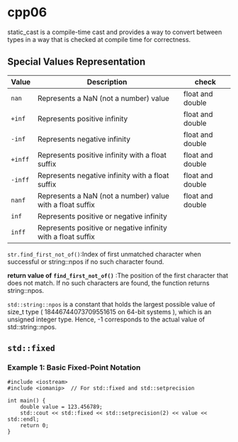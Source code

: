 # cpp06

 static_cast is a compile-time cast and provides a way to 
 convert between types in a way that is checked at compile time for correctness. 
 
## Special Values Representation

| Value  | Description                                         | check |
|--------|-----------------------------------------------------|--------|
| `nan`  | Represents a NaN (not a number) value               | float and double |
| `+inf` | Represents positive infinity                        | float and double |
| `-inf` | Represents negative infinity                        | float and double |
| `+inff`| Represents positive infinity with a float suffix    | float and double |
| `-inff`| Represents negative infinity with a float suffix    | float and double |
| `nanf` | Represents a NaN (not a number) value with a float suffix | float and double |
| `inf`  | Represents positive or negative infinity            | |
| `inff` | Represents positive or negative infinity with a float suffix  |  |


` str.find_first_not_of() `:Index of first unmatched character when successful or string::npos if no such character found.

**return value of** **` find_first_not_of() `** :The position of the first character that does not match.
If no such characters are found, the function returns string::npos.

`std::string::npos` is a constant that holds the largest possible value of size_t type ( 18446744073709551615 on 64-bit systems ), 
which is an unsigned integer type. 
Hence, -1 corresponds to the actual value of std::string::npos.


## `std::fixed`
### Example 1: Basic Fixed-Point Notation

``` 
#include <iostream>
#include <iomanip>  // For std::fixed and std::setprecision

int main() {
    double value = 123.456789;
    std::cout << std::fixed << std::setprecision(2) << value << std::endl;
    return 0;
}
```

